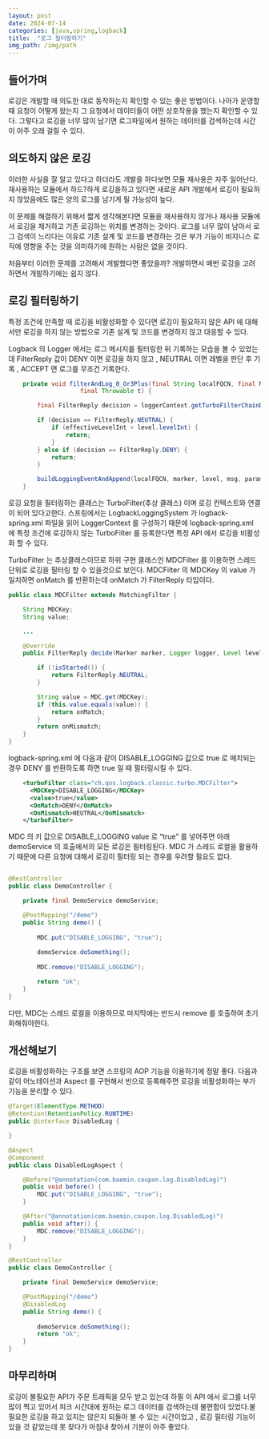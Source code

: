 ```yaml
---
layout: post
date: 2024-07-14
categories: [java,spring,logback]
title:  "로그 필터링하기"
img_path: /img/path
---
```


## 들어가며

로깅은 개발할 때 의도한 대로 동작하는지 확인할 수 있는 좋은 방법이다. 나아가 운영할 때 요청이 어떻게 왔는지 그 요청에서 데이터들이 어떤 상호작용을 했는지 확인할 수 있다. 그렇다고 로깅을 너무 많이 남기면 로그파일에서 원하는 데이터를 검색하는데 시간이 아주 오래 걸릴 수 있다.

## 의도하지 않은 로깅

이러한 사실을 잘 알고 있다고 하더라도 개발을 하다보면 모듈 재사용은 자주 일어난다. 재사용하는 모듈에서 하드?하게 로깅을하고 있다면 새로운 API 개발에서 로깅이 필요하지 않았음에도 많은 양의 로그를 남기게 될 가능성이 높다. 

이 문제를 해결하기 위해서 짧게 생각해본다면 모듈을 재사용하지 않거나 재사용 모듈에서 로깅을 제거하고 기존 로깅하는 위치를 변경하는 것이다. 로그를 너무 많이 남아서 로그 검색이 느리다는 이유로 기존 설계 및 코드를 변경하는 것은 부가 기능이 비지니스 로직에 영향을 주는 것을 의미하기에 원하는 사람은 없을 것이다.

처음부터 이러한 문제를 고려해서 개발했다면 좋았을까? 개발하면서 매번 로깅을 고려하면서 개발하기에는 쉽지 않다.

## 로깅 필터링하기

특정 조건에 만족할 때 로깅을 비활성화할 수 있다면 로깅이 필요하지 않은 API 에 대해서만 로깅을 하지 않는 방법으로 기존 설계 및 코드를 변경하지 않고 대응할 수 있다. 

Logback  의 Logger 에서는 로그 메시지를 필터링한 뒤 기록하는 모습을 볼 수 있었는데 FilterReply 값이 DENY 이면 로깅을 하지 않고 ,  NEUTRAL 이면 레벨을 판단 후 기록 , ACCEPT 면 로그를 무조건 기록한다.

```java
    private void filterAndLog_0_Or3Plus(final String localFQCN, final Marker marker, final Level level, final String msg, final Object[] params,
                    final Throwable t) {

        final FilterReply decision = loggerContext.getTurboFilterChainDecision_0_3OrMore(marker, this, level, msg, params, t);

        if (decision == FilterReply.NEUTRAL) {
            if (effectiveLevelInt > level.levelInt) {
                return;
            }
        } else if (decision == FilterReply.DENY) {
            return;
        }

        buildLoggingEventAndAppend(localFQCN, marker, level, msg, params, t);
    }
```

로깅 요청을 필터링하는 클래스는 TurboFilter(추상 클래스) 이며 로깅 컨텍스트와 연결이 되어 있다고한다. 스프링에서는  LogbackLoggingSystem 가 logback-spring.xml 파일을 읽어 LoggerContext 를 구성하기 때문에 logback-spring.xml 에 특정 조건에 로깅하지 않는 TurboFilter 를 등록한다면 특정 API 에서 로깅을 비활성화 할 수 있다.

TurboFilter 는 추상클래스이므로 하위 구현 클래스인 MDCFilter 를 이용하면 스레드 단위로 로깅을 필터링 할 수 있을것으로 보인다.
MDCFilter 의 MDCKey 의 value 가 일치하면 onMatch 를 반환하는데 onMatch 가 FilterReply 타입이다.

```java
public class MDCFilter extends MatchingFilter {

    String MDCKey;
    String value;

    ...

    @Override
    public FilterReply decide(Marker marker, Logger logger, Level level, String format, Object[] params, Throwable t) {

        if (!isStarted()) {
            return FilterReply.NEUTRAL;
        }

        String value = MDC.get(MDCKey);
        if (this.value.equals(value)) {
            return onMatch;
        }
        return onMismatch;
    }
}
```


logback-spring.xml  에 다음과 같이 DISABLE_LOGGING 값으로 true 로 매치되는 경우 DENY 를 반환하도록 하면 true 일 때 필터링시킬 수 있다.

```xml
    <turboFilter class="ch.qos.logback.classic.turbo.MDCFilter">
      <MDCKey>DISABLE_LOGGING</MDCKey>
      <value>true</value>
      <OnMatch>DENY</OnMatch>
      <OnMismatch>NEUTRAL</OnMismatch>
    </turboFilter>
```

MDC 의 키 값으로 DISABLE_LOGGING value 로 “true” 를 넣어주면 아래 demoService 의 호출에서의 모든 로깅은 필터링된다. MDC 가 스레드 로컬을 활용하기 때문에  다른 요청에 대해서 로깅이 필터링 되는 경우를 우려할 필요도 없다.

```java

@RestController
public class DemoController {

    private final DemoService demoService;

    @PostMapping("/demo")
    public String demo() {
    
        MDC.put("DISABLE_LOGGING", "true");
        
        demoService.doSomething();
        
        MDC.remove("DISABLE_LOGGING");

        return "ok";
    }
}
```

다만, MDC는 스레드 로컬을 이용하므로 마지막에는 반드시 remove 를 호출하여 초기화해줘야한다.


## 개선해보기

로깅을 비활성화하는 구조를 보면 스프링의 AOP 기능을 이용하기에 정말 좋다. 다음과 같이 어노테이션과 Aspect 를 구현해서 빈으로 등록해주면 로깅을 비활성화하는 부가 기능을 분리할 수 있다.

```java
@Target(ElementType.METHOD)
@Retention(RetentionPolicy.RUNTIME)
public @interface DisabledLog {

}
```

```java
@Aspect
@Component
public class DisabledLogAspect {

    @Before("@annotation(com.baemin.coupon.log.DisabledLog)")
    public void before() {
        MDC.put("DISABLE_LOGGING", "true");
    }

    @After("@annotation(com.baemin.coupon.log.DisabledLog)")
    public void after() {
        MDC.remove("DISABLE_LOGGING");
    }
}
```

```java
@RestController
public class DemoController {

    private final DemoService demoService;

    @PostMapping("/demo")
    @DisabledLog
    public String demo() {
      
        demoService.doSomething();
        return "ok";
    }
}
```

## 마무리하며

로깅이 불필요한 API가 주문 트래픽을 모두 받고 있는데 하필 이 API 에서 로그를 너무 많이 찍고 있어서 피크 시간대에 원하는 로그 데이터를 검색하는데 불편함이 있었다.불필요한 로깅을 하고 있지는 않은지 되돌아 볼 수 있는 시간이었고 ,  로깅 필터링 기능이 있을 것 같았는데 못 찾다가 마침내 찾아서 기분이 아주 좋았다.